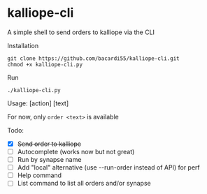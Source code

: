 # kalliope-cli
A simple shell to send orders to kalliope via the CLI


Installation

```
git clone https://github.com/bacardi55/kalliope-cli.git
chmod +x kalliope-cli.py
```

Run
```
./kalliope-cli.py
```

Usage: [action] [text]

For now, only ```order <text>``` is available

Todo:

- [x] ~~Send order to kalliope~~
- [ ] Autocomplete (works now but not great)
- [ ] Run by synapse name
- [ ] Add "local" alternative (use --run-order instead of API) for perf
- [ ] Help command
- [ ] List command to list all orders and/or synapse
